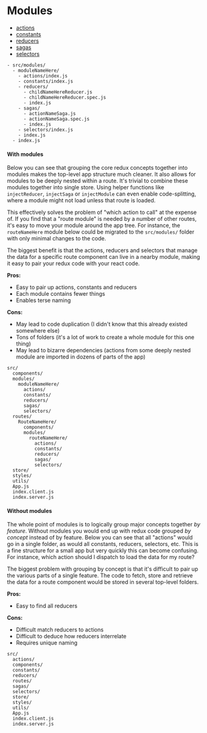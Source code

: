 # Modules

- [actions](./actions/README.md)
- [constants](./constants/README.md)
- [reducers](./reducers/README.md)
- [sagas](./sagas/README.md)
- [selectors](./selectors/README.md)

```
- src/modules/
  - moduleNameHere/
    - actions/index.js
    - constants/index.js
    - reducers/
      - childNameHereReducer.js
      - childNameHereReducer.spec.js
      - index.js
    - sagas/
      - actionNameSaga.js
      - actionNameSaga.spec.js
      - index.js
    - selectors/index.js
    - index.js
  - index.js
```

#### With modules

Below you can see that grouping the core redux concepts together into modules makes the top-level app structure much cleaner. It also allows for modules to be deeply nested within a route. It's trivial to combine these modules together into single store. Using helper functions like `injectReducer`, `injectSaga` or `injectModule` can even enable code-splitting, where a module might not load unless that route is loaded.

This effectively solves the problem of "which action to call" at the expense of. If you find that a "route module" is needed by a number of other routes, it's easy to move your module around the app tree. For instance, the `routeNameHere` module below could be migrated to the `src/modules/` folder with only minimal changes to the code.

The biggest benefit is that the actions, reducers and selectors that manage the data for a specific route component can live in a nearby module, making it easy to pair your redux code with your react code.

**Pros:**
- Easy to pair up actions, constants and reducers
- Each module contains fewer things
- Enables terse naming

**Cons:**
- May lead to code duplication (I didn't know that this already existed somewhere else)
- Tons of folders (it's a lot of work to create a whole module for this one thing)
- May lead to bizarre dependencies (actions from some deeply nested module are imported in dozens of parts of the app)

```
src/
  components/
  modules/
    moduleNameHere/
      actions/
      constants/
      reducers/
      sagas/
      selectors/
  routes/
    RouteNameHere/
      components/
      modules/
        routeNameHere/
          actions/
          constants/
          reducers/
          sagas/
          selectors/
  store/
  styles/
  utils/
  App.js
  index.client.js
  index.server.js
```

#### Without modules

The whole point of modules is to logically group major concepts together _by feature_. Without modules you would end up with redux code grouped _by concept_ instead of by feature. Below you can see that all "actions" would go in a single folder, as would all constants, reducers, selectors, etc. This is a fine structure for a small app but very quickly this can become confusing. For instance, which action should I dispatch to load the data for my route?

The biggest problem with grouping by concept is that it's difficult to pair up the various parts of a single feature. The code to fetch, store and retrieve the data for a route component would be stored in several top-level folders.

**Pros:**
- Easy to find all reducers

**Cons:**
- Difficult match reducers to actions
- Difficult to deduce how reducers interrelate
- Requires unique naming

```
src/
  actions/
  components/
  constants/
  reducers/
  routes/
  sagas/
  selectors/
  store/
  styles/
  utils/
  App.js
  index.client.js
  index.server.js
```
